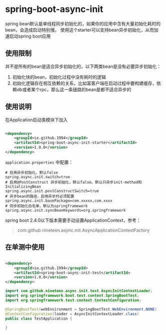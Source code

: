 # spring-boot-async-init

spring bean默认是单线程同步初始化的，如果你的应用中含有大量初始化耗时的bean，会造成启动特别慢。
使用这个starter可以支持bean异步初始化，从而加速启动spring boot应用

## 使用限制

并不是所有的bean是适合异步初始化的，以下两类bean是没有必要异步初始化：

1. 初始化快的bean，初始化过程中没有耗时的逻辑
2. 初始化逻辑存在相互依赖的关系，比如富客户端在启动过程中要构建缓存，依赖db或者某个rpc，那么这一条链路的bean是都不适合异步的


## 使用说明

在Application启动类模块下加入

```xml

<dependency>
    <groupId>io.github.1994</groupId>
    <artifactId>spring-boot-async-init-starter</artifactId>
    <version>1.0.0</version>
</dependency>
```

`application.properties` 中配置：

```properties
# 启用异步初始化，默认false 
spring.async.init.switch=true 
# 启用@PostConstruct 异步初始化，默认false。默认只异步init-method和InitializingBean
spring.async.init.postConstructSwitch=true
# 异步bean的路径，启用异步时必须配置
spring.async.init.basePackage=com.xxxxx,com.xxxx
# 同步初始化白名单，默认为springframework
spring.async.init.syncBeanKeywords=org.springframework
```

spring boot 2.4.0以下版本需要手动设置ApplicationContext，参考：

> com.github.nineteen.async.init.AsyncApplicationContextFactory

## 在单测中使用
```xml

<dependency>
    <groupId>io.github.1994</groupId>
    <artifactId>spring-boot-async-init-test</artifactId>
    <version>1.0.0</version>
</dependency>
```

```java
import com.github.nineteen.async.init.test.AsyncInitContextLoader;
import org.springframework.boot.test.context.SpringBootTest;
import org.springframework.test.context.ContextConfiguration;

@SpringBootTest(webEnvironment = SpringBootTest.WebEnvironment.NONE)
@ContextConfiguration(loader = AsyncInitContextLoader.class)
public class TestApplication {
    
}

```